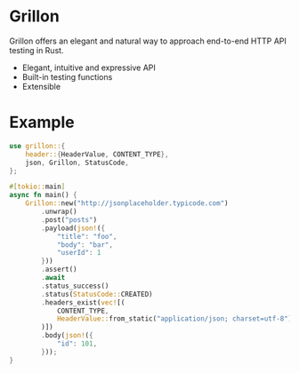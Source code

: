 # Grillon

Grillon offers an elegant and natural way to approach end-to-end HTTP API testing in Rust.

- Elegant, intuitive and expressive API
- Built-in testing functions
- Extensible

# Example

```rust
use grillon::{
    header::{HeaderValue, CONTENT_TYPE},
    json, Grillon, StatusCode,
};

#[tokio::main]
async fn main() {
    Grillon::new("http://jsonplaceholder.typicode.com")
        .unwrap()
        .post("posts")
        .payload(json!({
            "title": "foo",
            "body": "bar",
            "userId": 1
        }))
        .assert()
        .await
        .status_success()
        .status(StatusCode::CREATED)
        .headers_exist(vec![(
            CONTENT_TYPE,
            HeaderValue::from_static("application/json; charset=utf-8"),
        )])
        .body(json!({
            "id": 101,
        }));
}
```
